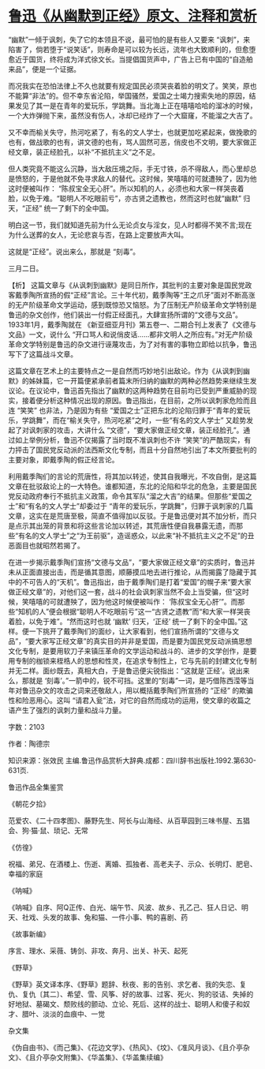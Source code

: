 # [鲁迅《从幽默到正经》原文、注释和赏析](https://www.vrrw.net/wx/9666.html)

“幽默”一倾于讽刺，失了它的本领且不说，最可怕的是有些人又要来 “讽刺”，来陷害了，倘若堕于“说笑话”，则寿命是可以较为长远，流年也大致顺利的，但愈堕愈近于国货，终将成为洋式徐文长。当提倡国货声中，广告上已有中国的“自造舶来品”，便是一个证据。

而况我实在恐怕法律上不久也就要有规定国民必须哭丧着脸的明文了。笑笑，原也不能算“非法”的。但不幸东省沦陷，举国骚然，爱国之士竭力搜索失地的原因，结果发见了其一是在青年的爱玩乐，学跳舞。当北海上正在嘻嘻哈哈的溜冰的时候，一个大炸弹抛下来，虽然没有伤人，冰却已经炸了一个大窟窿，不能溜之大吉了。

又不幸而榆关失守，热河吃紧了，有名的文人学士，也就更加吃紧起来，做挽歌的也有，做战歌的也有，讲文德的也有，骂人固然可恶，俏皮也不文明，要大家做正经文章，装正经脸孔，以补“不抵抗主义”之不足。

但人类究竟不能这么沉静，当大敌压境之际，手无寸铁，杀不得敌人，而心里却总是愤怒的，于是他就不免寻求敌人的替代。这时候，笑嘻嘻的可就遭殃了，因为他这时便被叫作： “陈叔宝全无心肝”。所以知机的人，必须也和大家一样哭丧着脸，以免于难。“聪明人不吃眼前亏”，亦古贤之遗教也，然而这时也就“幽默” 归天，“正经” 统一了剩下的全中国。

明白这一节，我们就知道先前为什么无论贞女与淫女，见人时都得不笑不言;现在为什么送葬的女人，无论悲哀与否，在路上定要放声大叫。

这就是“正经”。说出来么，那就是 “刻毒”。

三月二日。



【析】 这篇文章与《从讽刺到幽默》是同日所作，其批判的主要对象是国民党政客戴季陶所宣扬的假“正经”言论。三十年代初，戴季陶等“王之爪牙”面对不断高涨的无产阶级革命文学运动，感到既惊恐又恼怒。为了压制无产阶级革命文学特别是鲁迅的杂文创作，他们装出一付假正经面孔，大肆宣扬所谓的“文德与文品”。1933年1月，戴季陶就在 《新亚细亚月刊》第五卷一、二期合刊上发表了《文德与文品》一文，说什么 “开口骂人和说俏皮话……都非文明人之所应有。”对无产阶级革命文学特别是鲁迅的杂文进行诬蔑攻击，为了对有害的事物立即给以抗争，鲁迅写下了这篇战斗文章。

这篇文章在艺术上的主要特点之一是自然而巧妙地引出敌论。作为《从讽刺到幽默》的姊妹篇，它一开篇便紧承前者篇末所归纳的幽默的两种必然趋势来继续生发议论。在议论中，鲁迅首先指出了幽默的这两种趋势在目前均已受到严重威胁的现实，接着便分析这种情况出现的原因。鲁迅指出，在目前，之所以讽刺家危险而且连 “笑笑” 也非法，乃是因为有些 “爱国之士”正把东北的沦陷归罪于“青年的爱玩乐，学跳舞”，而在“榆关失守，热河吃紧”之时，一些“有名的文人学士” 又趁势发起了对讽刺家的攻击，大讲什么 “文德”，“要大家做正经文章，装正经脸孔”。通过如上举例分析，鲁迅不仅揭露了当时既不准讽刺也不许 “笑笑”的严酷现实，有力抨击了国民党反动派的法西斯文化专制，而且十分自然地引出了本文所要批判的主要对象，即戴季陶的假正经言论。

利用戴季陶们的言论的荒唐性，将其加以转述，使其自我曝光，不攻自倒，是这篇文章在批驳敌论上的一大特色。谁都知道，东北的沦陷和华北的危急，主要是国民党反动政府奉行不抵抗主义政策，命令其军队“溜之大吉”的结果。但那些“爱国之士”和“有名的文人学士”却委过于 “青年的爱玩乐，学跳舞”，归罪于讽刺家的几篇文章，这实在是荒唐至极，简直不值得加以反驳。于是鲁迅便对其不加分析，而只是点示其出笼的背景和将这些言论加以转述，其荒唐性便自我暴露无遗，而那些“有名的文人学士”之“为王前驱”，造谣惑众，以此来“补不抵抗主义之不足”的丑恶面目也就昭然若揭了。

在进一步揭示戴季陶们宣扬“文德与文品”，“要大家做正经文章”的实质时，鲁迅并未从正面直接出击，而是循其意图，顺藤摸瓜地去进行推论，从而揭露了隐藏于其中的不可告人的“天机”。鲁迅指出，由于戴季陶们是打着“爱国”的幌子来“要大家做正经文章”的，对他们这一套，战斗的社会讽刺家当然不会上当受骗，但“这时候，笑嘻嘻的可就遭殃了，因为他这时候便被叫作： ‘陈叔宝全无心肝’”。而那些“知机的人”便会根据“聪明人不吃眼前亏”这一“古贤之遗教”而“和大家一样哭丧着脸，以免于难”。“然而这时也就 ‘幽默’ 归天，‘正经’ 统一了剩下的全中国。”这样。便一下挑开了戴季陶们的面纱，让大家看到，他们宣扬所谓的“文德与文品”，“要大家写正经文章”的真实目的并非是爱国，而是要为国民党反动派搞思想文化专制，是要用软刀子来镇压革命的文学运动和战斗的、进步的文学创作，是要用专制的枷锁来桎梏人的思想和性灵，在追求专制性上，它与先前的封建文化专制并无二样。面纱既去，真相大白，于是鲁迅便尖锐指出：“这就是‘正经’。说出来么，那就是 ‘刻毒’。”一箭中的，锐不可挡。这里的“刻毒”一词，是巧借陈西滢等当年对鲁迅杂文的攻击之词来还敬敌人，用以概括戴季陶们所宣扬的 “正经” 的欺骗性和险恶用心。这叫 “请君入瓮”法，对它的自然而成功的运用，使文章的收篇之语产生了强烈的讽刺力量和战斗力量。

字数：2103

作者：陶德宗

知识来源：张效民 主编.鲁迅作品赏析大辞典.成都：四川辞书出版社.1992.第630-631页.

鲁迅作品全集鉴赏

《朝花夕拾》

范爱农、《二十四孝图》、藤野先生、阿长与山海经、从百草园到三味书屋、五猖会、狗·猫·鼠、琐记、无常

《仿徨》

祝福、弟兄、在酒楼上、伤逝、离婚、孤独者、高老夫子、示众、长明灯、肥皂、幸福的家庭

《呐喊》

《呐喊》自序、阿Q正传、白光、端午节、风波、故乡、孔乙己、狂人日记、明天、社戏、头发的故事、兔和猫、一件小事、鸭的喜剧、药

《故事新编》

序言、理水、采薇、铸剑、非攻、奔月、出关、补天、起死

《野草》

《野草》英文译本序、《野草》题辞、秋夜、影的告别、求乞者、我的失恋、复仇、复仇〔其二〕、希望、雪、风筝、好的故事、过客、死火、狗的驳诘、失掉的好地狱、墓碣文、颓败线的颤动、立论、死后、这样的战士、聪明人和傻子和奴才、腊叶、淡淡的血痕中、一觉

杂文集

《伪自由书》、《而己集》、《花边文学》、《热风》、《坟》、《准风月谈》、《且介亭杂文》、《且介亭杂文附集》、《华盖集》、《华盖集续编》

